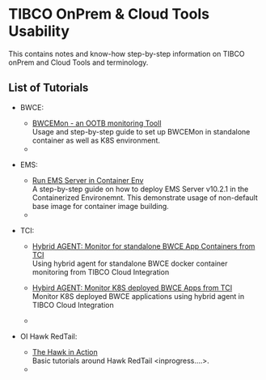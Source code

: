 # TIBCO OnPrem & Cloud Tools Usability

This contains notes and know-how step-by-step information on TIBCO onPrem and Cloud Tools and terminology.

## List of Tutorials
- BWCE:
  - [BWCEMon - an OOTB monitoring Tooll](BWCE/BWCE-Monitoring/Readme.md) <br>Usage and step-by-step guide to set up BWCEMon in standalone container as well as K8S environment.
  - 

- EMS:
  - [Run EMS Server in Container Env](EMS/EMS-In-Container/Readme.md) <br> A step-by-step guide on how to deploy EMS Server v10.2.1 in the Containerized Environemnt. This demonstrate usage of non-default base image for container image building.
  - 

- TCI:
  - [Hybrid AGENT: Monitor for standalone BWCE App Containers from TCI](TCI/tibagent-monitor-docker-container/README.md) <br> Using hybrid agent for standalone BWCE docker container monitoring from TIBCO Cloud Integration
    
  - [Hybird AGENT: Monitor K8S deployed BWCE Apps from TCI](TCI/tibagemt-monitor-k8s/Readme.md) <br> Monitor K8S deployed BWCE applications using hybrid agent in TIBCO Cloud Integration
  - 

- OI Hawk RedTail:
  - [The Hawk in Action](Hawk/Readme.md) <br> Basic tutorials around Hawk RedTail <inprogress....>.
  - 
